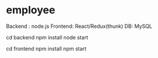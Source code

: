 # employee
Backend : node.js
Frontend: React/Redux(thunk)
DB: MySQL

cd backend
npm install
node start

cd frontend
npm install
npm start
